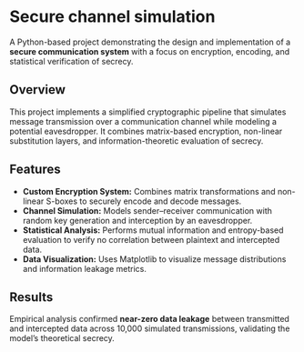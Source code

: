# Secure channel simulation
A Python-based project demonstrating the design and implementation of a **secure communication system** with a focus on encryption, encoding, and statistical verification of secrecy.

## Overview
This project implements a simplified cryptographic pipeline that simulates message transmission over a communication channel while modeling a potential eavesdropper. It combines matrix-based encryption, non-linear substitution layers, and information-theoretic evaluation of secrecy.

## Features
- **Custom Encryption System:** Combines matrix transformations and non-linear S-boxes to securely encode and decode messages.  
- **Channel Simulation:** Models sender–receiver communication with random key generation and interception by an eavesdropper.  
- **Statistical Analysis:** Performs mutual information and entropy-based evaluation to verify no correlation between plaintext and intercepted data.  
- **Data Visualization:** Uses Matplotlib to visualize message distributions and information leakage metrics.


## Results
Empirical analysis confirmed **near-zero data leakage** between transmitted and intercepted data across 10,000 simulated transmissions, validating the model’s theoretical secrecy.
